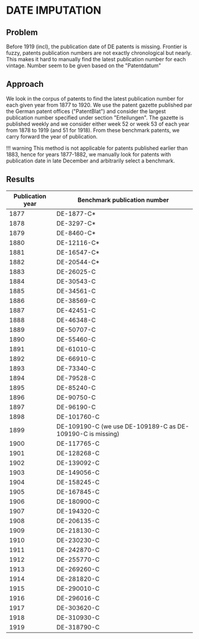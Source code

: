 # DATE IMPUTATION

## Problem

Before 1919 (incl), the publication date of DE patents is missing.
Frontier is fuzzy, patents publication numbers are not exactly chronological but nearly. This makes it hard to manually find the latest publication number for each vintage. Number seem to be given based on the "Patentdatum"

## Approach

We look in the corpus of patents to find the latest publication number for each given year from 1877 to 1920.
We use the patent gazette published par the German patent offices ("PatentBlat") and consider the largest publication number specified under section "Erteilungen". The gazette is published weekly and we consider either week 52 or week 53 of each year from 1878 to 1919 (and 51 for 1918).
From these benchmark patents, we carry forward the year of publication.

!!! warning
    This method is not applicable for patents published earlier than 1883, hence for years 1877-1882, we manually look for patents with publication date in late December and arbitrarily select a benchmark.


## Results

| Publication year | Benchmark publication number                               |
| ---------------- | ---------------------------------------------------------- |
| 1877             | DE-1877-C*                                                 |
| 1878             | DE-3297-C*                                                 |
| 1879             | DE-8460-C*                                                 |
| 1880             | DE-12116-C*                                                |
| 1881             | DE-16547-C*                                                |
| 1882             | DE-20544-C*                                                |
| 1883             | DE-26025-C                                                 |
| 1884             | DE-30543-C                                                 |
| 1885             | DE-34561-C                                                 |
| 1886             | DE-38569-C                                                 |
| 1887             | DE-42451-C                                                 |
| 1888             | DE-46348-C                                                 |
| 1889             | DE-50707-C                                                 |
| 1890             | DE-55460-C                                                 |
| 1891             | DE-61010-C                                                 |
| 1892             | DE-66910-C                                                 |
| 1893             | DE-73340-C                                                 |
| 1894             | DE-79528-C                                                 |
| 1895             | DE-85240-C                                                 |
| 1896             | DE-90750-C                                                 |
| 1897             | DE-96190-C                                                 |
| 1898             | DE-101760-C                                                |
| 1899             | DE-109190-C (we use DE-109189-C as DE-109190-C is missing) |
| 1900             | DE-117765-C                                                |
| 1901             | DE-128268-C                                                |
| 1902             | DE-139092-C                                                |
| 1903             | DE-149056-C                                                |
| 1904             | DE-158245-C                                                |
| 1905             | DE-167845-C                                                |
| 1906             | DE-180900-C                                                |
| 1907             | DE-194320-C                                                |
| 1908             | DE-206135-C                                                |
| 1909             | DE-218130-C                                                |
| 1910             | DE-230230-C                                                |
| 1911             | DE-242870-C                                                |
| 1912             | DE-255770-C                                                |
| 1913             | DE-269260-C                                                |
| 1914             | DE-281820-C                                                |
| 1915             | DE-290010-C                                                |
| 1916             | DE-296016-C                                                |
| 1917             | DE-303620-C                                                |
| 1918             | DE-310930-C                                                |
| 1919             | DE-318790-C                                                |
